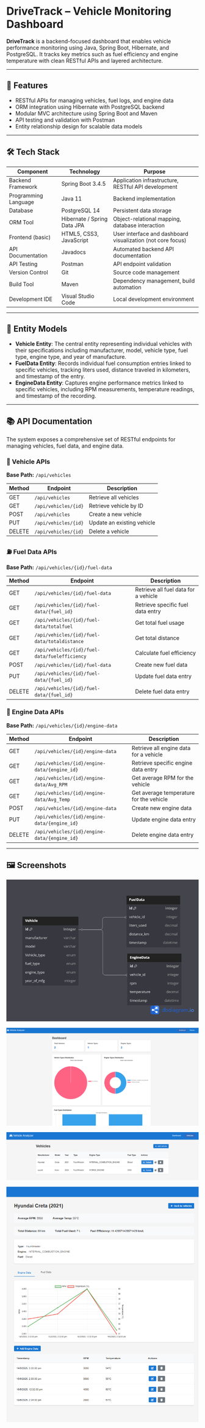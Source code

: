 # DriveTrack – Vehicle Monitoring Dashboard

**DriveTrack** is a backend-focused dashboard that enables vehicle performance monitoring using Java, Spring Boot, Hibernate, and PostgreSQL. It tracks key metrics such as fuel efficiency and engine temperature with clean RESTful APIs and layered architecture.

---

## 🚀 Features

- RESTful APIs for managing vehicles, fuel logs, and engine data
- ORM integration using Hibernate with PostgreSQL backend
- Modular MVC architecture using Spring Boot and Maven
- API testing and validation with Postman
- Entity relationship design for scalable data models

---

## 🛠️ Tech Stack

| **Component**  | **Technology**        | **Purpose**                                           |
| -------------------- | --------------------------- | ----------------------------------------------------------- |
| Backend Framework    | Spring Boot 3.4.5           | Application infrastructure, RESTful API development         |
| Programming Language | Java 11                     | Backend implementation                                      |
| Database             | PostgreSQL 14               | Persistent data storage                                     |
| ORM Tool             | Hibernate / Spring Data JPA | Object-relational mapping, database interaction             |
| Frontend (basic)     | HTML5, CSS3, JavaScript     | User interface and dashboard visualization (not core focus) |
| API Documentation    | Javadocs                    | Automated backend API documentation                         |
| API Testing          | Postman                     | API endpoint validation                                     |
| Version Control      | Git                         | Source code management                                      |
| Build Tool           | Maven                       | Dependency management, build automation                     |
| Development IDE      | Visual Studio Code          | Local development environment                               |

---

## 🧱 Entity Models

- **Vehicle Entity**: The central entity representing individual vehicles with their specifications including manufacturer, model, vehicle type, fuel type, engine type, and year of manufacture.
- **FuelData Entity**: Records individual fuel consumption entries linked to specific vehicles, tracking liters used, distance traveled in kilometers, and timestamp of the entry.
- **EngineData Entity**: Captures engine performance metrics linked to specific vehicles, including RPM measurements, temperature readings, and timestamp of the recording.

---

## 📚 API Documentation

The system exposes a comprehensive set of RESTful endpoints for managing vehicles, fuel data, and engine data.

### 🚗 Vehicle APIs

**Base Path:** `/api/vehicles`

| Method | Endpoint               | Description                |
| ------ | ---------------------- | -------------------------- |
| GET    | `/api/vehicles`      | Retrieve all vehicles      |
| GET    | `/api/vehicles/{id}` | Retrieve vehicle by ID     |
| POST   | `/api/vehicles`      | Create a new vehicle       |
| PUT    | `/api/vehicles/{id}` | Update an existing vehicle |
| DELETE | `/api/vehicles/{id}` | Delete a vehicle           |

### ⛽ Fuel Data APIs

**Base Path:** `/api/vehicles/{id}/fuel-data`

| Method | Endpoint                                        | Description                          |
| ------ | ----------------------------------------------- | ------------------------------------ |
| GET    | `/api/vehicles/{id}/fuel-data`                | Retrieve all fuel data for a vehicle |
| GET    | `/api/vehicles/{id}/fuel-data/{fuel_id}`      | Retrieve specific fuel data entry    |
| GET    | `/api/vehicles/{id}/fuel-data/totalfuel`      | Get total fuel usage                 |
| GET    | `/api/vehicles/{id}/fuel-data/totaldistance`  | Get total distance                   |
| GET    | `/api/vehicles/{id}/fuel-data/fuelefficiency` | Calculate fuel efficiency            |
| POST   | `/api/vehicles/{id}/fuel-data`                | Create new fuel data                 |
| PUT    | `/api/vehicles/{id}/fuel-data/{fuel_id}`      | Update fuel data entry               |
| DELETE | `/api/vehicles/{id}/fuel-data/{fuel_id}`      | Delete fuel data entry               |

### 🔧 Engine Data APIs

**Base Path:** `/api/vehicles/{id}/engine-data`

| Method | Endpoint                                       | Description                             |
| ------ | ---------------------------------------------- | --------------------------------------- |
| GET    | `/api/vehicles/{id}/engine-data`             | Retrieve all engine data for a vehicle  |
| GET    | `/api/vehicles/{id}/engine-data/{engine_id}` | Retrieve specific engine data entry     |
| GET    | `/api/vehicles/{id}/engine-data/Avg_RPM`     | Get average RPM for the vehicle         |
| GET    | `/api/vehicles/{id}/engine-data/Avg_Temp`    | Get average temperature for the vehicle |
| POST   | `/api/vehicles/{id}/engine-data`             | Create new engine data                  |
| PUT    | `/api/vehicles/{id}/engine-data/{engine_id}` | Update engine data entry                |
| DELETE | `/api/vehicles/{id}/engine-data/{engine_id}` | Delete engine data entry                |

---

## 🖼️ Screenshots

![DB Design](https://github.com/K09Gaurav/DriveTrack-Monitoring-Dashboard/blob/main/Screenshots/DBDesign.png)


![Dashboard Page](https://github.com/K09Gaurav/DriveTrack-Monitoring-Dashboard/blob/main/Screenshots/dashboard.png)

![Vehicle Page](https://github.com/K09Gaurav/DriveTrack-Monitoring-Dashboard/blob/main/Screenshots/VehiclePage.png)

![Details image](https://github.com/K09Gaurav/DriveTrack-Monitoring-Dashboard/blob/main/Screenshots/DetailsPage.png)
